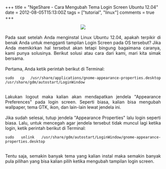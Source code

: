 +++
title = "NgeShare - Cara Mengubah Tema Login Screen Ubuntu 12.04"
date = 2012-08-05T15:13:00Z
tags = ["tutorial", "linux"]
comments = true
+++

<center><img border="0" data-original-height="604" data-original-width="802" src="https://1.bp.blogspot.com/-XAOQvotCYVI/W-ttgNy9MaI/AAAAAAAASMM/g77lBs8O1V8wfNFKZuVaGWQjFVRxvo37gCLcBGAs/s1600/loginscreenubuntu.jpg" /></center><br />
<div style="text-align: justify;">Pada saat setelah Anda menginstal Linux Ubuntu 12.04, apakah terpikir di benak Anda untuk mengganti tampilan Login Screen pada OS tersebut? Jika Anda memikirkan hal tersebut akan tetapi bingung bagaimana caranya, kami punya solusinya. Berikut solusi atau cara dari kami, mari kita simak bersama.<br /><a name='more'></a><br />Pertama, Anda ketik perintah berikut di Terminal:<br />
<pre><code>sudo cp /usr/share/applications/gnome-appearance-properties.desktop /usr/share/gdm/autostart/LoginWindow<br /></code></pre><br />
Lakukan logout maka kalian akan mendapatkan jendela "Appearance Preferences" pada login screen. Seperti biasa, kalian bisa mengubah wallpaper, tema GTK, ikon, dan lain-lain lewat jendela ini.<br /><br />
Jika sudah selesai, tutup jendela "Appearance Properties" lalu login seperti biasa. Lalu, untuk mencegah agar jendela tersebut tidak muncul lagi ketika login, ketik perintah berikut di Terminal:<br />
<pre><code>sudo unlink /usr/share/gdm/autostart/LoginWindow/gnome-appearance-properties.desktop <br /></code></pre><br />
Tentu saja, semakin banyak tema yang kalian instal maka semakin banyak pula pilihan yang bisa kalian pilih ketika mengubah tampilan login screen. </div>
